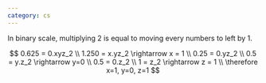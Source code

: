 ```yaml
---
category: cs
---
```


In binary scale, multiplying 2 is equal to moving every numbers to left by 1.

$$
    0.625 = 0.xyz_2 \\
    1.250 = x.yz_2 \rightarrow x = 1 \\
    0.25 = 0.yz_2 \\
    0.5 = y.z_2 \rightarrow y=0 \\
    0.5 = 0.z_2 \\
    1 = z_2 \rightarrow z = 1 \\
    \therefore x=1, y=0, z=1
$$
